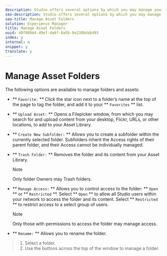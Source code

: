 ```yaml
---
description: Studio offers several options by which you may manage your folders.
seo-description: Studio offers several options by which you may manage your folders.
seo-title: Manage Asset Folders
solution: Experience Manager
title: Manage Asset Folders
uuid: 40f809b4-d9ef-4a6f-8a5b-8e238bdab493
index: y
internal: n
snippet: y
translate: y
---
```


# Manage Asset Folders

The following options are available to manage folders and assets:

* ** `Favorite:` ** Click the star icon next to a folder’s name at the top of the page to tag the folder, and add it to your ** `Favorites` ** list.
* ** `Upload Asset:` ** Opens a Filepicker window, from which you may search for and upload content from your desktop, Flickr, URLs, or other locations, to add to your Asset Library.
* ** `Create New Subfolder:` ** Allows you to create a subfolder within the currently selected folder. Subfolders inherit the Access rights of their parent folder, and their Access cannot be individually managed.
* ** `Trash Folder:` ** Removes the folder and its content from your Asset Library.

  >[!NOTE]
  >
  >Only folder Owners may Trash folders.

* ** `Manage Access:` ** Allows you to control access to the folder: ** `Open` ** or ** `Restricted` **. Select ** `Open` ** to allow all Studio users within your network to access the folder and its content. Select ** `Restricted` ** to restrict access to a select group of users.

  >[!NOTE]
  >
  >Only those with permissions to access the folder may manage access.

* ** `Rename:` ** Allows you to rename the folder.

>1. Select a folder.
>1. Use the buttons across the top of the window to manage a folder.
